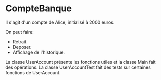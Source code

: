 # CompteBanque

Il s'agit d'un compte de Alice, initialisé à 2000 euros.

On peut faire:
- Retrait.
- Deposer.
- Affichage de l'historique.

La classe UserAccount présente les fonctions utiles et la classe Main fait des opérations.
La classe UserAccountTest fait des tests sur certaines fonctions de UserAccount.
